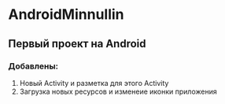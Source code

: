 # AndroidMinnullin

## Первый проект на Android

### Добавлены:
1. Новый Activity и разметка для этого Activity
2. Загрузка новых ресурсов и изменеие иконки приложения

